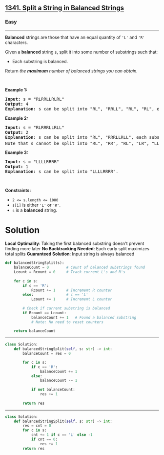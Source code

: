 <h2><a href="https://leetcode.com/problems/split-a-string-in-balanced-strings">1341. Split a String in Balanced Strings</a></h2><h3>Easy</h3><hr><p><strong>Balanced</strong> strings are those that have an equal quantity of <code>&#39;L&#39;</code> and <code>&#39;R&#39;</code> characters.</p>

<p>Given a <strong>balanced</strong> string <code>s</code>, split it into some number of substrings such that:</p>

<ul>
	<li>Each substring is balanced.</li>
</ul>

<p>Return <em>the <strong>maximum</strong> number of balanced strings you can obtain.</em></p>

<p>&nbsp;</p>
<p><strong class="example">Example 1:</strong></p>

<pre>
<strong>Input:</strong> s = &quot;RLRRLLRLRL&quot;
<strong>Output:</strong> 4
<strong>Explanation:</strong> s can be split into &quot;RL&quot;, &quot;RRLL&quot;, &quot;RL&quot;, &quot;RL&quot;, each substring contains same number of &#39;L&#39; and &#39;R&#39;.
</pre>

<p><strong class="example">Example 2:</strong></p>

<pre>
<strong>Input:</strong> s = &quot;RLRRRLLRLL&quot;
<strong>Output:</strong> 2
<strong>Explanation:</strong> s can be split into &quot;RL&quot;, &quot;RRRLLRLL&quot;, each substring contains same number of &#39;L&#39; and &#39;R&#39;.
Note that s cannot be split into &quot;RL&quot;, &quot;RR&quot;, &quot;RL&quot;, &quot;LR&quot;, &quot;LL&quot;, because the 2<sup>nd</sup> and 5<sup>th</sup> substrings are not balanced.</pre>

<p><strong class="example">Example 3:</strong></p>

<pre>
<strong>Input:</strong> s = &quot;LLLLRRRR&quot;
<strong>Output:</strong> 1
<strong>Explanation:</strong> s can be split into &quot;LLLLRRRR&quot;.
</pre>

<p>&nbsp;</p>
<p><strong>Constraints:</strong></p>

<ul>
	<li><code>2 &lt;= s.length &lt;= 1000</code></li>
	<li><code>s[i]</code> is either <code>&#39;L&#39;</code> or <code>&#39;R&#39;</code>.</li>
	<li><code>s</code> is a <strong>balanced</strong> string.</li>
</ul>

# Solution 
**Local Optimality**: Taking the first balanced substring doesn't prevent finding more later
**No Backtracking Needed**: Each early split maximizes total splits
 **Guaranteed Solution**: Input string is always balanced

```python
def balancedStringSplit(s):
    balanceCount = 0        # Count of balanced substrings found
    Lcount = Rcount = 0     # Track current L's and R's
    
    for c in s:
        if c == 'R':
            Rcount += 1     # Increment R counter
        else:               # c == 'L'
            Lcount += 1     # Increment L counter
        
        # Check if current substring is balanced
        if Rcount == Lcount:
            balanceCount += 1   # Found a balanced substring
            # Note: No need to reset counters
    
    return balanceCount
```
---
```python
class Solution:
    def balancedStringSplit(self, s: str) -> int:
        balanceCount = res = 0

        for c in s:
            if c == 'R':
                balanceCount += 1
            else:
                balanceCount -= 1
            
            if not balanceCount:
                res += 1
        
        return res
```
---
```python
class Solution:
    def balancedStringSplit(self, s: str) -> int:
        res = cnt = 0
        for c in s:
            cnt += 1 if c == 'L' else -1
            if cnt == 0:
                res += 1
        return res
```
